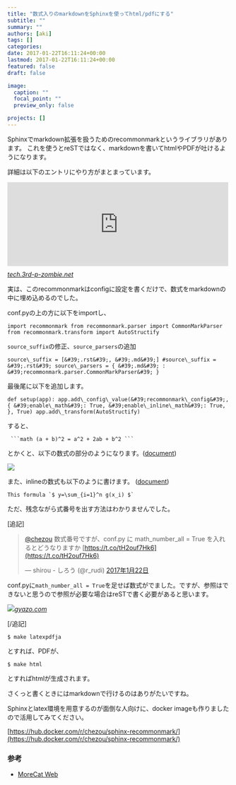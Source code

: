 ```yaml
---
title: "数式入りのmarkdownをSphinxを使ってhtml/pdfにする"
subtitle: ""
summary: ""
authors: [aki]
tags: []
categories: 
date: 2017-01-22T16:11:24+00:00
lastmod: 2017-01-22T16:11:24+00:00
featured: false
draft: false

image:
  caption: ""
  focal_point: ""
  preview_only: false

projects: []
---
```

Sphinxでmarkdown拡張を扱うためのrecommonmarkというライブラリがあります。 これを使うとreSTではなく、markdownを書いてhtmlやPDFが吐けるようになります。

詳細は以下のエントリにやり方がまとまっています。

<iframe src="https://sky-y.hatenablog.jp/embed/2015/12/02/023732" title="MarkdownでSphinxできるようになったので試してみた（後編） - 意識の高いLISPマシン" class="embed-card embed-blogcard" scrolling="no" frameborder="0" style="display: block; width: 100%; height: 190px; max-width: 500px; margin: 10px 0px;"></iframe><cite class="hatena-citation"><a href="https://sky-y.hatenablog.jp/entry/2015/12/02/023732">tech.3rd-p-zombie.net</a></cite>

実は、このrecommonmarkはconfigに設定を書くだけで、数式をmarkdownの中に埋め込めるのでした。

conf.pyの上の方に以下をimportし、

    import recommonmark from recommonmark.parser import CommonMarkParser from recommonmark.transform import AutoStructify

`source_suffix`の修正、`source_parsers`の追加

    source\_suffix = [&#39;.rst&#39;, &#39;.md&#39;] #source\_suffix = &#39;.rst&#39; source\_parsers = { &#39;.md&#39; : &#39;recommonmark.parser.CommonMarkParser&#39; }

最後尾に以下を追加します。

    def setup(app): app.add\_config\_value(&#39;recommonmark\_config&#39;, { &#39;enable\_math&#39;: True, &#39;enable\_inline\_math&#39;: True, }, True) app.add\_transform(AutoStructify)

すると、

     ```math (a + b)^2 = a^2 + 2ab + b^2 ```

とかくと、以下の数式の部分のようになります。([document](http://recommonmark.readthedocs.io/en/latest/auto_structify.html?highlight=language#math-formula))

![](/img/2017/01/22/161124/20170122160632.png)

また、inlineの数式も以下のように書けます。 ([document](http://recommonmark.readthedocs.io/en/latest/auto_structify.html?highlight=language#inline-math))

    This formula `$ y=\sum_{i=1}^n g(x_i) $`

ただ、残念ながら式番号を出す方法はわかりませんでした。

[追記]

> [@chezou](https://twitter.com/chezou) 数式番号ですが、conf.py に math\_number\_all = True を入れるとどうなりますか [https://t.co/tH2ouf7Hk6](https://t.co/tH2ouf7Hk6)
> 
> — shirou - しろう (@r\_rudi) [2017年1月22日](https://twitter.com/r_rudi/status/823117959572832257)

<script async src="//platform.twitter.com/widgets.js" charset="utf-8"></script>

conf.pyに`math_number_all = True`を足せば数式がでました。ですが、参照はできないと思うので参照が必要な場合はreSTで書く必要があると思います。

[![](https://bot.gyazo.com/c1685a433683cd99590bba5cb6748bae.png)](https://bot.gyazo.com/c1685a433683cd99590bba5cb6748bae.png)<cite class="hatena-citation"><a href="https://gyazo.com/c1685a433683cd99590bba5cb6748bae">gyazo.com</a></cite>

[/追記]

    $ make latexpdfja

とすれば、PDFが、

    $ make html

とすればhtmlが生成されます。

さくっと書くときにはmarkdownで行けるのはありがたいですね。

Sphinxとlatex環境を用意するのが面倒な人向けに、docker imageも作りましたので活用してみてください。

[https://hub.docker.com/r/chezou/sphinx-recommonmark/](https://hub.docker.com/r/chezou/sphinx-recommonmark/)

### 参考

- [MoreCat Web](http://morec.at/blog/2015/02/24/sphinx-on-docker)

